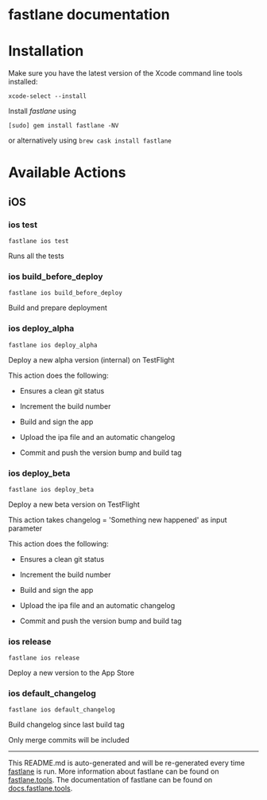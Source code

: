 fastlane documentation
================
# Installation

Make sure you have the latest version of the Xcode command line tools installed:

```
xcode-select --install
```

Install _fastlane_ using
```
[sudo] gem install fastlane -NV
```
or alternatively using `brew cask install fastlane`

# Available Actions
## iOS
### ios test
```
fastlane ios test
```
Runs all the tests
### ios build_before_deploy
```
fastlane ios build_before_deploy
```
Build and prepare deployment
### ios deploy_alpha
```
fastlane ios deploy_alpha
```
Deploy a new alpha version (internal) on TestFlight 

This action does the following:



- Ensures a clean git status

- Increment the build number

- Build and sign the app

- Upload the ipa file and an automatic changelog

- Commit and push the version bump and build tag
### ios deploy_beta
```
fastlane ios deploy_beta
```
Deploy a new beta version on TestFlight 

This action takes changelog = 'Something new happened' as input parameter

This action does the following:



- Ensures a clean git status

- Increment the build number

- Build and sign the app

- Upload the ipa file and an automatic changelog

- Commit and push the version bump and build tag
### ios release
```
fastlane ios release
```
Deploy a new version to the App Store
### ios default_changelog
```
fastlane ios default_changelog
```
Build changelog since last build tag

Only merge commits will be included

----

This README.md is auto-generated and will be re-generated every time [fastlane](https://fastlane.tools) is run.
More information about fastlane can be found on [fastlane.tools](https://fastlane.tools).
The documentation of fastlane can be found on [docs.fastlane.tools](https://docs.fastlane.tools).

